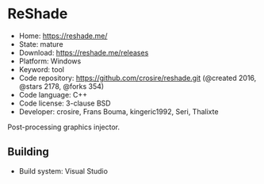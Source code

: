 # ReShade

- Home: https://reshade.me/
- State: mature
- Download: https://reshade.me/releases
- Platform: Windows
- Keyword: tool
- Code repository: https://github.com/crosire/reshade.git (@created 2016, @stars 2178, @forks 354)
- Code language: C++
- Code license: 3-clause BSD
- Developer: crosire, Frans Bouma, kingeric1992, Seri, Thalixte

Post-processing graphics injector.

## Building

- Build system: Visual Studio
